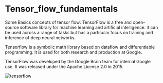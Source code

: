 # Tensor_flow_fundamentals
Some Basics concepts  of tensor flow:
TensorFlow is a free and open-source software library for machine learning and artificial intelligence. It can be used across a range of tasks but has a particular focus on training and inference of deep neural networks.

Tensorflow is a symbolic math library based on dataflow and differentiable programming. It is used for both research and production at Google.

TensorFlow was developed by the Google Brain team for internal Google use. It was released under the Apache License 2.0 in 2015.

![tensorflow](https://user-images.githubusercontent.com/89722385/132039363-f3d07621-2290-4160-885f-213ec7ba1863.png)


